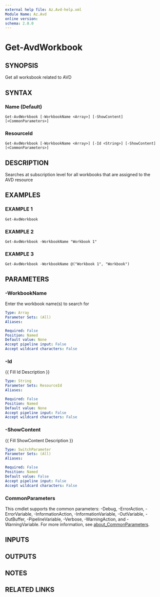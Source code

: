 ```yaml
---
external help file: Az.Avd-help.xml
Module Name: Az.Avd
online version:
schema: 2.0.0
---
```


# Get-AvdWorkbook

## SYNOPSIS
Get all worksbook related to AVD

## SYNTAX

### Name (Default)
```
Get-AvdWorkbook [-WorkbookName <Array>] [-ShowContent] [<CommonParameters>]
```

### ResourceId
```
Get-AvdWorkbook [-WorkbookName <Array>] [-Id <String>] [-ShowContent] [<CommonParameters>]
```

## DESCRIPTION
Searches at subscription level for all workbooks that are assigned to the AVD resource

## EXAMPLES

### EXAMPLE 1
```
Get-AvdWorkbook
```

### EXAMPLE 2
```
Get-AvdWorkbook -WorkbookName "Workbook 1"
```

### EXAMPLE 3
```
Get-AvdWorkbook -WorkbookName @("Workbook 1", "Workbook")
```

## PARAMETERS

### -WorkbookName
Enter the workbook name(s) to search for

```yaml
Type: Array
Parameter Sets: (All)
Aliases:

Required: False
Position: Named
Default value: None
Accept pipeline input: False
Accept wildcard characters: False
```

### -Id
{{ Fill Id Description }}

```yaml
Type: String
Parameter Sets: ResourceId
Aliases:

Required: False
Position: Named
Default value: None
Accept pipeline input: False
Accept wildcard characters: False
```

### -ShowContent
{{ Fill ShowContent Description }}

```yaml
Type: SwitchParameter
Parameter Sets: (All)
Aliases:

Required: False
Position: Named
Default value: False
Accept pipeline input: False
Accept wildcard characters: False
```

### CommonParameters
This cmdlet supports the common parameters: -Debug, -ErrorAction, -ErrorVariable, -InformationAction, -InformationVariable, -OutVariable, -OutBuffer, -PipelineVariable, -Verbose, -WarningAction, and -WarningVariable. For more information, see [about_CommonParameters](http://go.microsoft.com/fwlink/?LinkID=113216).

## INPUTS

## OUTPUTS

## NOTES

## RELATED LINKS
